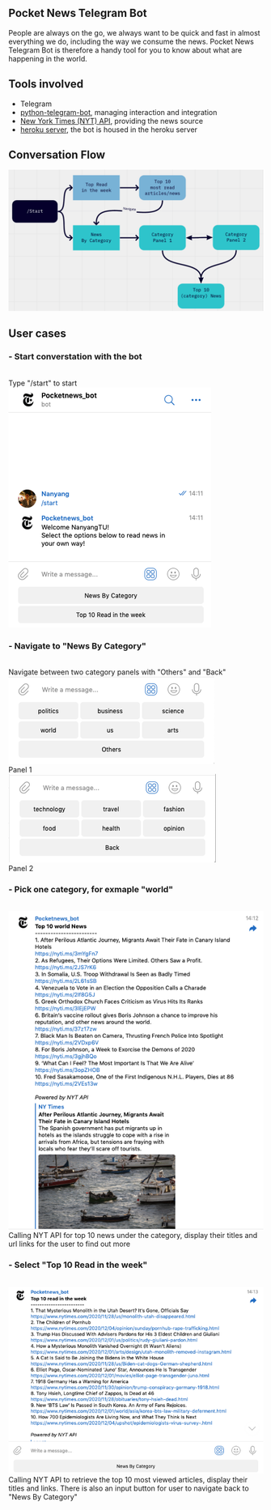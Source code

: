 ## Pocket News Telegram Bot

People are always on the go, we always want to be quick and fast in almost everything we do, including the way we consume the news. Pocket News Telegram Bot is therefore a handy tool for you to know about what are happening in the world. 

## Tools involved
- Telegram
- [python-telegram-bot](https://github.com/python-telegram-bot/python-telegram-bot), managing interaction and integration
- [New York Times (NYT) API](https://developer.nytimes.com/apis), providing the news source
- [heroku server](https://www.heroku.com/), the bot is housed in the heroku server


## Conversation Flow
<img src="./images/flow.png">

## User cases
### - Start converstation with the bot
<br>
Type "/start" to start
<br>
<img src="./images/start_command.png">


### - Navigate to "News By Category"
<br>
Navigate between two category panels with "Others" and "Back"
<br>
<img src="./images/News_by_cat1.png">
<br>
Panel 1 
<br>
<img src="./images/News_by_cat2.png">
<br>
Panel 2

### - Pick one category, for exmaple "world"
<br>
<img src="./images/world.png">
Calling NYT API for top 10 news under the category, display their titles and url links for the user to find out more


### - Select "Top 10 Read in the week"
<br>
<img src="./images/topview.png">
Calling NYT API to retrieve the top 10 most viewed articles, display their titles and links.
There is also an input button for user to navigate back to "News By Category"

